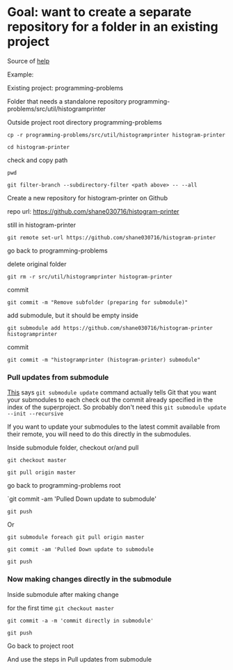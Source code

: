 # Goal: want to create a separate repository for a folder in an existing project

Source of [help](https://github.com/blog/2104-working-with-submodules) 

Example:

Existing project: programming-problems

Folder that needs a standalone repository programming-problems/src/util/histogramprinter

Outside project root directory programming-problems

`cp -r programming-problems/src/util/histogramprinter histogram-printer`

`cd histogram-printer`

check and copy path

`pwd` 

`git filter-branch --subdirectory-filter <path above> -- --all`

Create a new repository for histogram-printer on Github

repo url: https://github.com/shane030716/histogram-printer

still in histogram-printer

`git remote set-url https://github.com/shane030716/histogram-printer`

go back to programming-problems

delete original folder

`git rm -r src/util/histogramprinter histogram-printer`

commit

`git commit -m "Remove subfolder (preparing for submodule)"`

add submodule, but it should be empty inside

`git submodule add https://github.com/shane030716/histogram-printer histogramprinter`

commit

`git commit -m "histogramprinter (histogram-printer) submodule"`

### Pull updates from submodule
[This](http://stackoverflow.com/questions/5828324/update-git-submodule-to-latest-commit-on-origin) says `git submodule update` command actually tells Git that you want your submodules to each check out the commit already specified in the index of the superproject.
So probably don't need this `git submodule update --init --recursive`

If you want to update your submodules to the latest commit available from their remote, you will need to do this directly in the submodules.

Inside submodule folder, checkout or/and pull

`git checkout master`

`git pull origin master`

go back to programming-problems root

`git commit -am 'Pulled Down update to submodule'

`git push`

Or

`git submodule foreach git pull origin master`

`git commit -am 'Pulled Down update to submodule`

`git push`


### Now making changes directly in the submodule

Inside submodule after making change

for the first time
`git checkout master`

`git commit -a -m 'commit directly in submodule'`

`git push`

Go back to project root

And use the steps in Pull updates from submodule